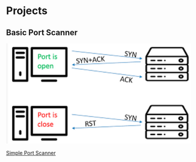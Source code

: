 
<h1> Projects </h1>
<h2>Basic Port Scanner</h2>
    <div class="project-item">
        <a href="https://github.com/VincentRitchie/Basic-Port-Scanner">
            <img src="port_scanner_images.png" alt="Basic Port Scanner" width="650">
            <p>Simple Port Scanner</p>
        </a>
    </div>